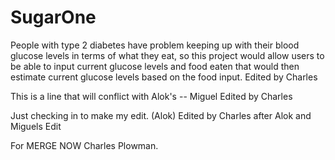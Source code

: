 # SugarOne
People with type 2 diabetes have problem keeping up with their blood glucose levels in terms of what they eat, so this project would allow users to be able to input current glucose levels and food eaten that would then estimate current glucose levels based on the food input. 
Edited by Charles

This is a line that will conflict with Alok's -- Miguel
Edited by Charles

Just checking in to make my edit. (Alok)
Edited by Charles after Alok and Miguels Edit 

For MERGE NOW Charles Plowman.